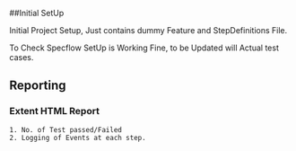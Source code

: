 ﻿
##Initial SetUp

Initial Project Setup, Just contains dummy Feature and StepDefinitions File.

To Check Specflow SetUp is Working Fine, to be Updated will Actual test cases.



## Reporting

### Extent HTML Report
    1. No. of Test passed/Failed
    2. Logging of Events at each step.